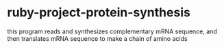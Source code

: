 # ruby-project-protein-synthesis
this program reads and synthesizes complementary mRNA sequence, and then translates mRNA sequence to make a chain of amino acids
